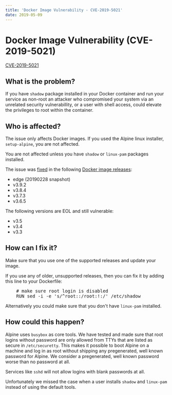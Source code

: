 ```yaml
---
title: 'Docker Image Vulnerability - CVE-2019-5021'
date: 2019-05-09
---
```


# Docker Image Vulnerability (CVE-2019-5021)

[CVE-2019-5021](https://cve.mitre.org/cgi-bin/cvename.cgi?name=CVE-2019-5021)

## What is the problem?

If you have `shadow` package installed in your Docker container and run your
service as non-root an attacker who compromised your system via an unrelated
security vulnerabillity, or a user with shell access, could elevate the
privileges to root within the container.

## Who is affected?

The issue only affects Docker images. If you used the Alpine linux installer,
`setup-alpine`, you are not affected.

You are not affected unless you have `shadow` or `linux-pam` packages
installed.

The issue was
[fixed](https://git.alpinelinux.org/aports/commit/?id=7a2566ec8260ceacae81088ebe2ffe6526c3809e)
in the following [Docker image releases](https://github.com/docker-library/official-images/pull/5516):

- edge (20190228 snapshot)
- v3.9.2
- v3.8.4
- v3.7.3
- v3.6.5

The following versions are EOL and still vulnerable:

- v3.5
- v3.4
- v3.3

## How can I fix it?

Make sure that you use one of the supported releases and update your image.

If you use any of older, unsupported releases, then you can fix it by adding
this line to your Dockerfile:

<pre>
    # make sure root login is disabled
    RUN sed -i -e 's/^root::/root:!:/' /etc/shadow
</pre>

Alternatively you could make sure that you don't have `linux-pam` installed.

## How could this happen?

Alpine uses `busybox` as core tools. We have tested and made sure that root
logins without password are only allowed from TTYs that are listed as secure in
`/etc/securetty`. This makes it possible to boot Alpine on a machine and log in
as root without shipping any pregenerated, well known password for Alpine. We
consider a pregenerated, well known password worse than no password at all.

Services like `sshd` will not allow logins with blank passwords at all.

Unfortunately we missed the case when a user installs `shadow` and `linux-pam`
instead of using the default tools.
